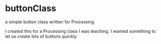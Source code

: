 buttonClass
===========

a simple button class written for Processing

I created this for a Processing class I was teaching.  I wanted something to let us create lots of buttons quickly.


